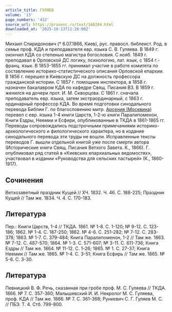 ```yaml
---
article_title: ГУЛЯЕВ
volume: '13'
page_numbers: '432'
source_url: https://pravenc.ru/text/168284.html
downloaded_at: '2025-10-13T11:26:00Z'
---
```


Михаил Спиридонович († 6.07.1866, Киев), рус. правосл. библеист. Род. в семье проф. КДА и преподавателя евр. языка C. В. Гуляева. В 1849 г. окончил КДА со степенью магистра богословия. С нояб. 1849 г. преподавал в Орловской ДС логику, психологию, лат. язык, с 1854 г.- франц. язык. В 1853-1855 гг. принимал участие в работе комитета по составлению историко-статистического описания Орловской епархии. В 1856 г. перешел в Киевскую ДС на должность профессора гражданской истории. С 1857 г. помощник инспектора, в 1858 г. назначен бакалавром КДА по кафедре Свящ. Писания ВЗ. В 1859 г. женился на дочери прот. И. М. Скворцова. С 1861 г. сначала преподаватель евр. языка, затем экстраординарный, с 1863 г. ординарный профессор КДА. Во время подготовки синодального перевода Библии Г. по благословению митр. [Арсения (Москвина)](<https://pravenc.ru/text/Арсений (Москвин).html>) перевел с евр. языка 1-4 книги Царств, 1-2-ю книги Паралипоменон, Книги Ездры, Неемии и Есфири, опубликованные в ТКДА в 1861-1865 гг. Переводы сопровождались подстрочными примечаниями историко-археологического и филологического характера, но в издание синодального перевода эти труды не вошли. Исправленные тексты переводов Г. вышли отдельной книгой уже после смерти автора (Исторические книги Свящ. Писания Ветхого Завета. К., 1866). Г. опубликовал ряд статей в «Киевских епархиальных ведомостях», участвовал в издании «Руководства для сельских пастырей» (К., 1860-1917).

## Сочинения

Ветхозаветный праздник Кущей // ХЧ. 1832. Ч. 46. С. 188-225; Праздник Кущей // Там же. 1834. Ч. 4. С. 170-183.

## Литература

Пер.: Книги Царств, 1-4 // ТКДА. 1861. № 1-8. С. 1-120; № 9-12. С. 123-186; 1862. № 1-4. С. 187-250; 1862. № 4-6. С. 251-282; № 7-12. С. 283-378; 1863. № 1-7. С. 379-484; Книга Паралипоменон, 1-2 // Там же. 1863. № 7-12. С. 487-570; 1864. № 1-3. С. 571-607; № 3-11. С. 611-736; Книга Ездры // Там же. 1864. № 11-12. С. 1-26; 1865. № 1. С. 27-37; Книга Неемии // Там же. 1865. № 1-4. С. 3-51; Книга Есфирь // Там же. 1865. № 5-6. С. 3-30.

## Литература

Певницкий В. Ф. Речь, сказанная при гробе проф. М. С. Гуляева // ТКДА. 1866. № 7. С. 357-360; Малышевский И. И. Некролог М. С. Гуляева, проф. КДА // Там же. 1866. № 7. С. 361-368; Рункевич С. Г. Гуляев М. С. // ПБЭ. Т. 4. Стб. 799-800.
